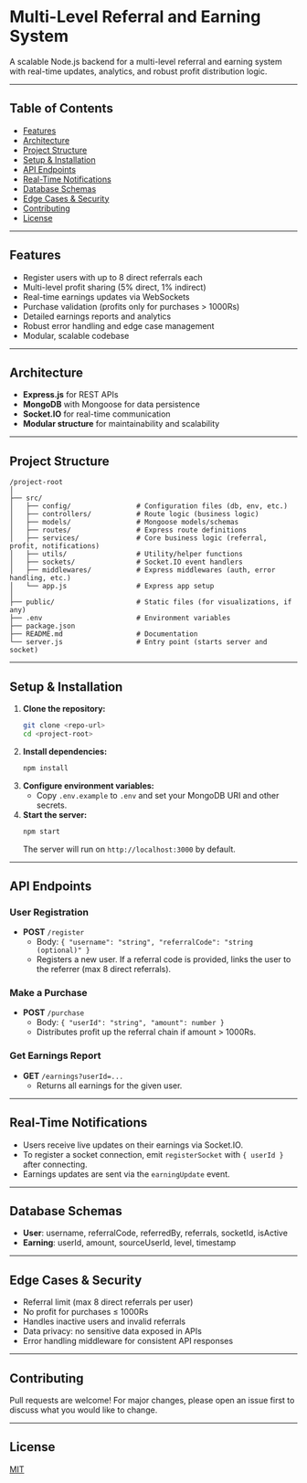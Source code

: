 # Multi-Level Referral and Earning System

A scalable Node.js backend for a multi-level referral and earning system with real-time updates, analytics, and robust profit distribution logic.

---

## Table of Contents
- [Features](#features)
- [Architecture](#architecture)
- [Project Structure](#project-structure)
- [Setup & Installation](#setup--installation)
- [API Endpoints](#api-endpoints)
- [Real-Time Notifications](#real-time-notifications)
- [Database Schemas](#database-schemas)
- [Edge Cases & Security](#edge-cases--security)
- [Contributing](#contributing)
- [License](#license)

---

## Features
- Register users with up to 8 direct referrals each
- Multi-level profit sharing (5% direct, 1% indirect)
- Real-time earnings updates via WebSockets
- Purchase validation (profits only for purchases > 1000Rs)
- Detailed earnings reports and analytics
- Robust error handling and edge case management
- Modular, scalable codebase

---

## Architecture
- **Express.js** for REST APIs
- **MongoDB** with Mongoose for data persistence
- **Socket.IO** for real-time communication
- **Modular structure** for maintainability and scalability

---

## Project Structure
```
/project-root
│
├── src/
│   ├── config/                # Configuration files (db, env, etc.)
│   ├── controllers/           # Route logic (business logic)
│   ├── models/                # Mongoose models/schemas
│   ├── routes/                # Express route definitions
│   ├── services/              # Core business logic (referral, profit, notifications)
│   ├── utils/                 # Utility/helper functions
│   ├── sockets/               # Socket.IO event handlers
│   ├── middlewares/           # Express middlewares (auth, error handling, etc.)
│   └── app.js                 # Express app setup
│
├── public/                    # Static files (for visualizations, if any)
├── .env                       # Environment variables
├── package.json
├── README.md                  # Documentation
└── server.js                  # Entry point (starts server and socket)
```

---

## Setup & Installation
1. **Clone the repository:**
   ```sh
   git clone <repo-url>
   cd <project-root>
   ```
2. **Install dependencies:**
   ```sh
   npm install
   ```
3. **Configure environment variables:**
   - Copy `.env.example` to `.env` and set your MongoDB URI and other secrets.
4. **Start the server:**
   ```sh
   npm start
   ```
   The server will run on `http://localhost:3000` by default.

---

## API Endpoints

### User Registration
- **POST** `/register`
  - Body: `{ "username": "string", "referralCode": "string (optional)" }`
  - Registers a new user. If a referral code is provided, links the user to the referrer (max 8 direct referrals).

### Make a Purchase
- **POST** `/purchase`
  - Body: `{ "userId": "string", "amount": number }`
  - Distributes profit up the referral chain if amount > 1000Rs.

### Get Earnings Report
- **GET** `/earnings?userId=...`
  - Returns all earnings for the given user.

---

## Real-Time Notifications
- Users receive live updates on their earnings via Socket.IO.
- To register a socket connection, emit `registerSocket` with `{ userId }` after connecting.
- Earnings updates are sent via the `earningUpdate` event.

---

## Database Schemas
- **User**: username, referralCode, referredBy, referrals, socketId, isActive
- **Earning**: userId, amount, sourceUserId, level, timestamp

---

## Edge Cases & Security
- Referral limit (max 8 direct referrals per user)
- No profit for purchases ≤ 1000Rs
- Handles inactive users and invalid referrals
- Data privacy: no sensitive data exposed in APIs
- Error handling middleware for consistent API responses

---

## Contributing
Pull requests are welcome! For major changes, please open an issue first to discuss what you would like to change.

---

## License
[MIT](LICENSE)

